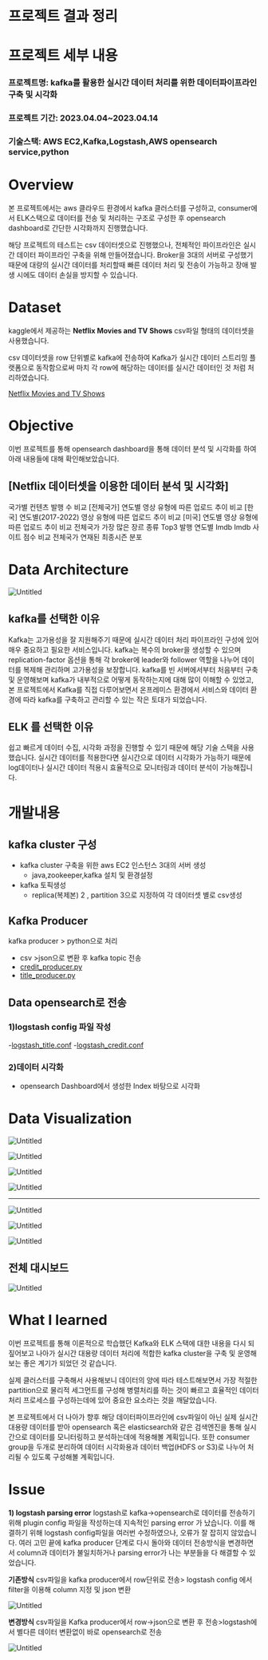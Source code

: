 # 프로젝트 결과 정리

# 프로젝트 세부 내용

### 프로젝트명: kafka를 활용한 실시간 데이터 처리를 위한 데이터파이프라인 구축 및 시각화

### 프로젝트 기간: 2023.04.04~2023.04.14

### 기술스택: AWS EC2,Kafka,Logstash,AWS opensearch service,python

# Overview

본 프로젝트에서는 aws 클라우드 환경에서 kafka 클러스터를 구성하고, consumer에서 ELK스택으로 데이터를 전송 및 처리하는 구조로 구성한 후 opensearch dashboard로 간단한 시각화까지 진행했습니다.

해당 프로젝트의 테스트는 csv 데이터셋으로 진행했으나, 전체적인 파이프라인은 실시간 데이터 파이프라인 구축을 위해 만들어졌습니다. Broker을 3대의 서버로 구성했기 때문에  대량의 실시간 데이터를 처리할때 빠른 데이터 처리 및 전송이 가능하고 장애 발생 시에도 데이터 손실을 방지할 수 있습니다.

# Dataset

kaggle에서 제공하는 **Netflix Movies and TV Shows**  csv파일 형태의 데이터셋을 사용했습니다.

csv 데이터셋을 row 단위별로 kafka에 전송하여 Kafka가 실시간 데이터 스트리밍 플랫폼으로 동작함으로써  마치 각 row에 해당하는 데이터를 실시간 데이터인 것 처럼 처리하였습니다.

[Netflix Movies and TV Shows](https://www.kaggle.com/datasets/dgoenrique/netflix-movies-and-tv-shows)

# Objective

이번 프로젝트를 통해  opensearch dashboard을 통해 데이터 분석 및 시각화를 하여 아래 내용들에 대해 확인해보았습니다.

## [Netflix 데이터셋을 이용한 데이터 분석 및 시각화]

국가별 컨텐츠 발행 수 비교
[전체국가] 연도별 영상 유형에 따른 업로드 추이 비교
[한국] 연도별(2017-2022) 영상 유형에 따른 업로드 추이 비교
[미국] 연도별 영상 유형에 따른 업로드 추이 비교
전체국가 가장 많은 장르 종류 Top3
발행 연도별 Imdb Imdb 사이트 점수 비교
전체국가 연재된 최종시즌 분포

# Data Architecture

![Untitled](./Images/Untitled.png)

## kafka를 선택한 이유

Kafka는 고가용성을 잘 지원해주기 때문에 실시간 데이터 처리 파이프라인 구성에 있어 매우 중요하고 필요한 서비스입니다.
kafka는 복수의 broker을 생성할 수 있으며 replication-factor 옵션을 통해 각 broker에 leader와 follower 역할을 나누어 데이터를 복제해 관리하며 고가용성을 보장합니다.
kafka를 빈 서버에서부터 처음부터 구축 및 운영해보며 kafka가 내부적으로 어떻게 동작하는지에 대해 많이 이해할 수 있었고,  본 프로젝트에서 Kafka를 직접 다루어보면서 온프레미스 환경에서 서비스와 데이터 환경에 따라 kafka를 구축하고 관리할 수 있는 작은 토대가 되었습니다.

## ELK 를 선택한 이유

쉽고 빠르게 데이터 수집, 시각화 과정을 진행할 수 있기 때문에 해당 기술 스택을 사용했습니다. 실시간 데이터를 적용한다면 실시간으로 데이터 시각화가 가능하기 때문에 log데이터나 실시간 데이터 적용시 효율적으로 모니터링과 데이터 분석이 가능해집니다.

# 개발내용

## kafka cluster 구성

- kafka cluster 구축을 위한 aws EC2 인스턴스 3대의 서버 생성
    - java,zookeeper,kafka 설치 및 환경설정
- kafka 토픽생성
    - replica(복제본) 2 , partition 3으로 지정하여 각 데이터셋 별로 csv생성

## Kafka Producer

kafka producer > python으로 처리
- csv >json으로 변환 후 kafka topic 전송
- [credit_producer.py](https://github.com/kaylee125/kafka-realtime-datapipeline/blob/master/credit_producer.py)
- [title_producer.py](https://github.com/kaylee125/kafka-realtime-datapipeline/blob/master/title_producer.py)

## Data opensearch로 전송

### 1)logstash config 파일 작성

-[logstash_title.conf](https://github.com/kaylee125/kafka-realtime-datapipeline/blob/master/logstash_title.conf)
-[logstash_credit.conf](https://github.com/kaylee125/kafka-realtime-datapipeline/blob/master/logstash_credit.conf)

### 2)데이터 시각화

- opensearch Dashboard에서 생성한 Index 바탕으로 시각화

# Data Visualization

![Untitled](./Images/1.png)

![Untitled](./Images/2.png)

![Untitled](./Images/3.png)
 
![Untitled](./Images/4.png)

---

![Untitled](./Images/5.png)

![Untitled](./Images/6.png)

![Untitled](./Images/7.png)

## 전체 대시보드

![Untitled](./Images/8.png)

# What I learned

이번 프로젝트를 통해 이론적으로 학습했던 Kafka와 ELK 스택에 대한 내용을 다시 되짚어보고 나아가 실시간 대용량 데이터 처리에 적합한 kafka cluster을 구축 및 운영해보는 좋은 계기가 되었던 것 같습니다.

실제 클러스터를 구축해서 사용해보니 데이터의 양에 따라 테스트해보면서 가장 적절한  partition으로 물리적 세그먼트를 구성해 병렬처리를 하는 것이 빠르고 효율적인 데이터 처리 프로세스를 구성하는데에 있어 중요한 요소라는 것을 깨달았습니다.

본 프로젝트에서 더 나아가 향후 해당 데이터파이프라인에 csv파일이 아닌 실제 실시간 대용량 데이터를 받아 opensearch 혹은 elasticsearch와 같은 검색엔진을 통해 실시간으로 데이터를 모니터링하고 분석하는데에 적용해볼 계획입니다. 또한 consumer group을 두개로 분리하여 데이터 시각화용과 데이터 백업(HDFS or S3)로 나누어 처리될 수 있도록 구성해볼 계획입니다.

# Issue

**1) logstash parsing error**
logstash로 kafka->opensearch로 데이터를 전송하기 위해 plugin config 파일을 작성하는데 지속적인 parsing error 가 났습니다.
이를 해결하기 위해 logstash config파일을 여러번 수정하였으나, 오류가 잘 잡히지 않았습니다.
여러 고민 끝에 kafka producer 단계로 다시 돌아와 데이터 전송방식을 변경하면서 column과 데이터가 불일치하거나 parsing error가 나는 부분들을 다 해결할 수 있었습니다.

**기존방식**
csv파일을 kafka producer에서 row단위로 전송> logstash config 에서 filter을 이용해 column 지정 및 json 변환

![Untitled](./Images/9.png)

**변경방식**
csv파일을 Kafka producer에서 row->json으로 변환 후 전송>logstash에서 별다른 데이터 변환없이 바로 opensearch로 전송

![Untitled](./Images/10.png)